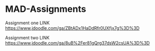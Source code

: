# MAD-Assignments
Assignment one LINK 
https://www.jdoodle.com/ga/ZBtADx1HaDdRfr0UXfjx7g%3D%3D

Assignment two LINK
https://www.jdoodle.com/ga/8uB%2Fer81gQrg37dsW2csUA%3D%3D
